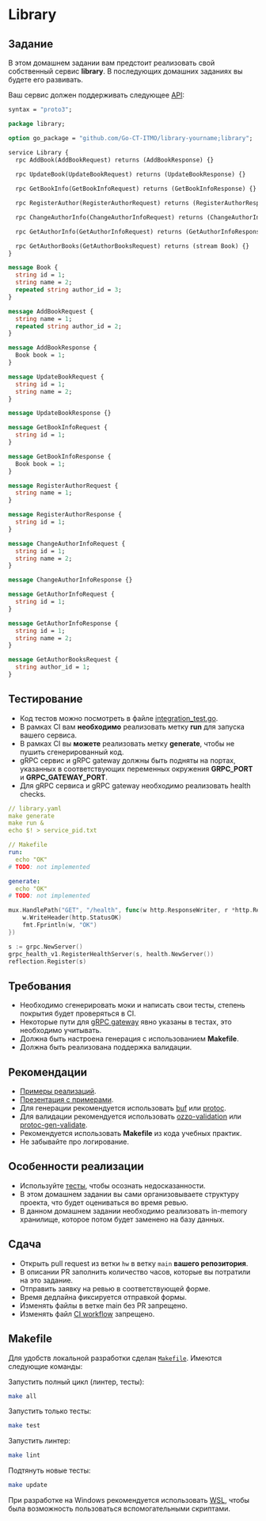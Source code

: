 # Library

## Задание
В этом домашнем задании вам предстоит реализовать свой собственный сервис **library**.
В последующих домашних заданиях вы будете его развивать.

Ваш сервис должен поддерживать следующее [API](./library.proto):

```protobuf
syntax = "proto3";

package library;

option go_package = "github.com/Go-CT-ITMO/library-yourname;library";

service Library {
  rpc AddBook(AddBookRequest) returns (AddBookResponse) {}
  
  rpc UpdateBook(UpdateBookRequest) returns (UpdateBookResponse) {}

  rpc GetBookInfo(GetBookInfoRequest) returns (GetBookInfoResponse) {}

  rpc RegisterAuthor(RegisterAuthorRequest) returns (RegisterAuthorResponse) {}

  rpc ChangeAuthorInfo(ChangeAuthorInfoRequest) returns (ChangeAuthorInfoResponse) {}

  rpc GetAuthorInfo(GetAuthorInfoRequest) returns (GetAuthorInfoResponse) {}

  rpc GetAuthorBooks(GetAuthorBooksRequest) returns (stream Book) {}
}

message Book {
  string id = 1;
  string name = 2;
  repeated string author_id = 3;
}

message AddBookRequest {
  string name = 1;
  repeated string author_id = 2;
}

message AddBookResponse {
  Book book = 1;
}

message UpdateBookRequest {
  string id = 1;
  string name = 2;
}

message UpdateBookResponse {}

message GetBookInfoRequest {
  string id = 1;
}

message GetBookInfoResponse {
  Book book = 1;
}

message RegisterAuthorRequest {
  string name = 1;
}

message RegisterAuthorResponse {
  string id = 1;
}

message ChangeAuthorInfoRequest {
  string id = 1;
  string name = 2;
}

message ChangeAuthorInfoResponse {}

message GetAuthorInfoRequest {
  string id = 1;
}

message GetAuthorInfoResponse {
  string id = 1;
  string name = 2;
}

message GetAuthorBooksRequest {
  string author_id = 1;
}
```

## Тестирование
* Код тестов можно посмотреть в файле [integration_test.go](./integration/integration_test.go).
* В рамках CI вам **необходимо** реализовать метку **run** для запуска вашего сервиса.
* В рамках CI вы **можете** реализовать метку **generate**, чтобы не пушить сгенерированный код.
* gRPC сервис и gRPC gateway должны быть подняты на портах, указанных в соответствующих переменных окружения **GRPC_PORT** и  **GRPC_GATEWAY_PORT**.
* Для gRPC сервиса и gRPC gateway необходимо реализовать health checks.

```yaml
// library.yaml
make generate
make run &
echo $! > service_pid.txt

// Makefile
run:
  echo "OK"
# TODO: not implemented

generate:
  echo "OK"
# TODO: not implemented
```

```go
mux.HandlePath("GET", "/health", func(w http.ResponseWriter, r *http.Request, pathParams map[string]string) {
    w.WriteHeader(http.StatusOK)
    fmt.Fprintln(w, "OK")
})

s := grpc.NewServer()
grpc_health_v1.RegisterHealthServer(s, health.NewServer())
reflection.Register(s)
```

## Требования
* Необходимо сгенерировать моки и написать свои тесты, степень покрытия будет проверяться в CI.
* Некоторые пути для [gRPC gateway](https://github.com/grpc-ecosystem/grpc-gateway) явно указаны в тестах, это необходимо учитывать.
* Должна быть настроена генерация с использованием **Makefile**.
* Должна быть реализована поддержка валидации.

## Рекомендации
* [Примеры реализаций](https://github.com/Go-CT-ITMO/lectures).
* [Презентация с примерами](https://docs.google.com/presentation/d/1OrPgiktRmxj6fzMUjSM8y3jmQZTMhV3fKSTHIf5WRLc/edit?usp=sharing).
* Для генерации рекомендуется использовать [buf](https://buf.build/explore) или [protoc](https://github.com/protocolbuffers/protobuf/releases).
* Для валидации рекомендуется использовать [ozzo-validation](https://github.com/go-ozzo/ozzo-validation) или [protoc-gen-validate](https://github.com/bufbuild/protoc-gen-validate).
* Рекомендуется использовать **Makefile** из кода учебных практик.
* Не забывайте про логирование.

## Особенности реализации
- Используйте [тесты](./integration/integration_test.go), чтобы осознать недосказанности.
- В этом домашнем задании вы сами организовываете структуру проекта, что будет оцениваться во время ревью.
- В данном домашнем задании необходимо реализовать in-memory хранилище, которое потом будет заменено на базу данных. 

## Сдача
* Открыть pull request из ветки `hw` в ветку `main` **вашего репозитория**.
* В описании PR заполнить количество часов, которые вы потратили на это задание.
* Отправить заявку на ревью в соответствующей форме.
* Время дедлайна фиксируется отправкой формы.
* Изменять файлы в ветке main без PR запрещено.
* Изменять файл [CI workflow](./.github/workflows/library.yaml) запрещено.

## Makefile

Для удобств локальной разработки сделан [`Makefile`](Makefile). Имеются следующие команды:

Запустить полный цикл (линтер, тесты):

```bash 
make all
```

Запустить только тесты:

```bash
make test
``` 

Запустить линтер:

```bash
make lint
```

Подтянуть новые тесты:

```bash
make update
```

При разработке на Windows рекомендуется использовать [WSL](https://learn.microsoft.com/en-us/windows/wsl/install), чтобы
была возможность пользоваться вспомогательными скриптами.
